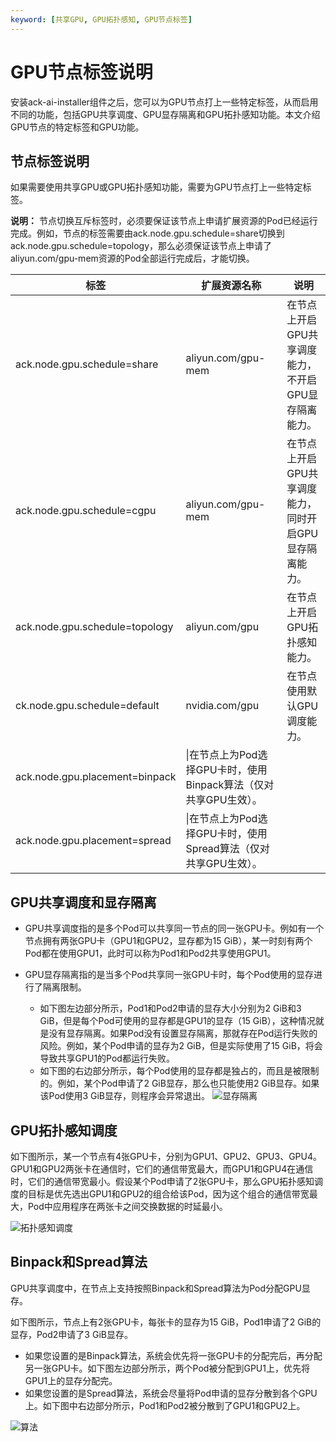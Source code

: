 ```yaml
---
keyword: [共享GPU, GPU拓扑感知, GPU节点标签]
---
```


# GPU节点标签说明

安装ack-ai-installer组件之后，您可以为GPU节点打上一些特定标签，从而启用不同的功能，包括GPU共享调度、GPU显存隔离和GPU拓扑感知功能。本文介绍GPU节点的特定标签和GPU功能。

## 节点标签说明

如果需要使用共享GPU或GPU拓扑感知功能，需要为GPU节点打上一些特定标签。

**说明：** 节点切换互斥标签时，必须要保证该节点上申请扩展资源的Pod已经运行完成。例如，节点的标签需要由ack.node.gpu.schedule=share切换到ack.node.gpu.schedule=topology，那么必须保证该节点上申请了aliyun.com/gpu-mem资源的Pod全部运行完成后，才能切换。

|标签|扩展资源名称|说明|
|--|------|--|
|ack.node.gpu.schedule=share|aliyun.com/gpu-mem|在节点上开启GPU共享调度能力，不开启GPU显存隔离能力。|
|ack.node.gpu.schedule=cgpu|aliyun.com/gpu-mem|在节点上开启GPU共享调度能力，同时开启GPU显存隔离能力。|
|ack.node.gpu.schedule=topology|aliyun.com/gpu|在节点上开启GPU拓扑感知能力。|
|ck.node.gpu.schedule=default|nvidia.com/gpu|在节点使用默认GPU调度能力。|
|ack.node.gpu.placement=binpack|\\|在节点上为Pod选择GPU卡时，使用Binpack算法（仅对共享GPU生效）。|
|ack.node.gpu.placement=spread|\\|在节点上为Pod选择GPU卡时，使用Spread算法（仅对共享GPU生效）。|

## GPU共享调度和显存隔离

-   GPU共享调度指的是多个Pod可以共享同一节点的同一张GPU卡。例如有一个节点拥有两张GPU卡（GPU1和GPU2，显存都为15 GiB），某一时刻有两个Pod都在使用GPU1，此时可以称为Pod1和Pod2共享使用GPU1。
-   GPU显存隔离指的是当多个Pod共享同一张GPU卡时，每个Pod使用的显存进行了隔离限制。

    -   如下图左边部分所示，Pod1和Pod2申请的显存大小分别为2 GiB和3 GiB，但是每个Pod可使用的显存都是GPU1的显存（15 GiB），这种情况就是没有显存隔离。如果Pod没有设置显存隔离，那就存在Pod运行失败的风险。例如，某个Pod申请的显存为2 GiB，但是实际使用了15 GiB，将会导致共享GPU1的Pod都运行失败。
    -   如下图的右边部分所示，每个Pod使用的显存都是独占的，而且是被限制的。例如，某个Pod申请了2 GiB显存，那么也只能使用2 GiB显存。如果该Pod使用3 GiB显存，则程序会异常退出。
    ![显存隔离](https://static-aliyun-doc.oss-accelerate.aliyuncs.com/assets/img/zh-CN/7486936061/p185643.png)


## GPU拓扑感知调度

如下图所示，某一个节点有4张GPU卡，分别为GPU1、GPU2、GPU3、GPU4。GPU1和GPU2两张卡在通信时，它们的通信带宽最大，而GPU1和GPU4在通信时，它们的通信带宽最小。假设某个Pod申请了2张GPU卡，那么GPU拓扑感知调度的目标是优先选出GPU1和GPU2的组合给该Pod，因为这个组合的通信带宽最大，Pod中应用程序在两张卡之间交换数据的时延最小。

![拓扑感知调度](https://static-aliyun-doc.oss-accelerate.aliyuncs.com/assets/img/zh-CN/7486936061/p185646.png)

## Binpack和Spread算法

GPU共享调度中，在节点上支持按照Binpack和Spread算法为Pod分配GPU显存。

如下图所示，节点上有2张GPU卡，每张卡的显存为15 GiB，Pod1申请了2 GiB的显存，Pod2申请了3 GiB显存。

-   如果您设置的是Binpack算法，系统会优先将一张GPU卡的分配完后，再分配另一张GPU卡。如下图左边部分所示，两个Pod被分配到GPU1上，优先将GPU1上的显存分配完。
-   如果您设置的是Spread算法，系统会尽量将Pod申请的显存分散到各个GPU上。如下图中右边部分所示，Pod1和Pod2被分散到了GPU1和GPU2上。

![算法](https://static-aliyun-doc.oss-accelerate.aliyuncs.com/assets/img/zh-CN/7486936061/p185649.png)

